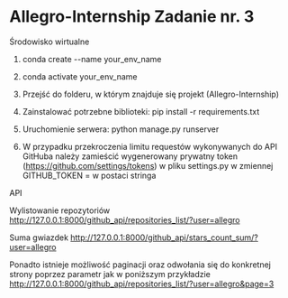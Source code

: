 # Allegro-Internship Zadanie nr. 3

Środowisko wirtualne
1. conda create --name your_env_name
2. conda activate your_env_name

3. Przejść do folderu, w którym znajduje się projekt (Allegro-Internship)
4. Zainstalować potrzebne biblioteki: pip install -r requirements.txt
5. Uruchomienie serwera: python manage.py runserver
6. W przypadku przekroczenia limitu requestów wykonywanych do API GitHuba należy zamieścić wygenerowany prywatny token (https://github.com/settings/tokens) w pliku settings.py 
w zmiennej GITHUB_TOKEN = <token> w postaci stringa

API

Wylistowanie repozytoriów
http://127.0.0.1:8000/github_api/repositories_list/?user=allegro

Suma gwiazdek
http://127.0.0.1:8000/github_api/stars_count_sum/?user=allegro

Ponadto istnieje możliwość paginacji oraz odwołania się do konkretnej strony poprzez parametr jak w poniższym przykładzie
http://127.0.0.1:8000/github_api/repositories_list/?user=allegro&page=3
